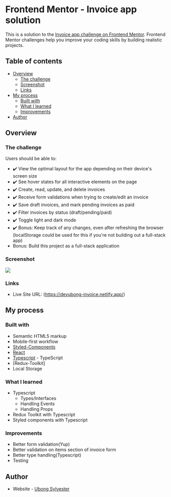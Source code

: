 # Frontend Mentor - Invoice app solution

This is a solution to the [Invoice app challenge on Frontend Mentor](https://www.frontendmentor.io/challenges/invoice-app-i7KaLTQjl). Frontend Mentor challenges help you improve your coding skills by building realistic projects.

## Table of contents

-  [Overview](#overview)
   -  [The challenge](#the-challenge)
   -  [Screenshot](#screenshot)
   -  [Links](#links)
-  [My process](#my-process)
   -  [Built with](#built-with)
   -  [What I learned](#what-i-learned)
   -  [Improvements](#improvements)
-  [Author](#author)

## Overview

### The challenge

Users should be able to:

-  :heavy_check_mark: View the optimal layout for the app depending on their device's screen size
-  :heavy_check_mark: See hover states for all interactive elements on the page
-  :heavy_check_mark: Create, read, update, and delete invoices
-  :heavy_check_mark: Receive form validations when trying to create/edit an invoice
-  :heavy_check_mark: Save draft invoices, and mark pending invoices as paid
-  :heavy_check_mark: Filter invoices by status (draft/pending/paid)
-  :heavy_check_mark: Toggle light and dark mode
-  :heavy_check_mark: Bonus: Keep track of any changes, even after refreshing the browser (localStorage could be used for this if you're not building out a full-stack app)
-  Bonus: Build this project as a full-stack application

### Screenshot

![](./screenshots/desktop_dark.png)

### Links

-  Live Site URL: (https://devubong-invoice.netlify.app/)

## My process

### Built with

-  Semantic HTML5 markup
-  Mobile-first workflow
-  [Styled-Components](https://styled-components.com/)
-  [React](https://reactjs.org/)
-  [Typescript](https://www.typescriptlang.org/) - TypeScript
-  [Redux-Toolkit]
-  Local Storage

### What I learned

-  Typescript
   -  Types/Interfaces
   -  Handling Events
   -  Handling Props
-  Redux Toolkit with Typescript
-  Styled components with Typescript

### Improvements

-  Better form validation(Yup)
-  Better validation on items section of invoice form
-  Better type handling(Typescript)
-  Testing

## Author

-  Website - [Ubong Sylvester](https://www.devubong.com)
